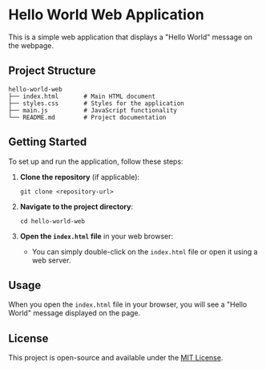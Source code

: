 # Hello World Web Application

This is a simple web application that displays a "Hello World" message on the webpage. 

## Project Structure

```
hello-world-web
├── index.html       # Main HTML document
├── styles.css       # Styles for the application
├── main.js          # JavaScript functionality
└── README.md        # Project documentation
```

## Getting Started

To set up and run the application, follow these steps:

1. **Clone the repository** (if applicable):
   ```
   git clone <repository-url>
   ```

2. **Navigate to the project directory**:
   ```
   cd hello-world-web
   ```

3. **Open the `index.html` file** in your web browser:
   - You can simply double-click on the `index.html` file or open it using a web server.

## Usage

When you open the `index.html` file in your browser, you will see a "Hello World" message displayed on the page.

## License

This project is open-source and available under the [MIT License](LICENSE).